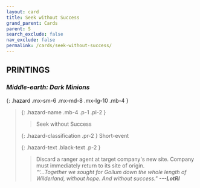 ```yaml
---
layout: card
title: Seek without Success
grand_parent: Cards
parent: S
search_exclude: false
nav_exclude: false
permalink: /cards/seek-without-success/
---
```


## PRINTINGS


### _Middle-earth: Dark Minions_

{: .hazard .mx-sm-6 .mx-md-8 .mx-lg-10 .mb-4 }
> {: .hazard-name .mb-4 .p-1 .pl-2 }
> > <div class="hazard-mp"></div>
> > <div class="card-name">Seek without Success</div>
>
> {: .hazard-classification .pr-2 }
> Short-event
>
> {: .hazard-text .black-text .p-2 }
> > Discard a ranger agent at target company's new site. Company must immediately return to its site of origin.   <br>_“‘...Together we sought for Gollum down the whole length of Wilderland, without hope. And without success."_ ***---&#65279;LotRI***  
>
